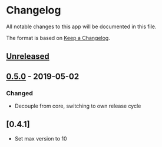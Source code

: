 # Changelog

All notable changes to this app will be documented in this file.

The format is based on [Keep a Changelog](http://keepachangelog.com/en/1.0.0/).

## [Unreleased]

## [0.5.0] - 2019-05-02

### Changed

- Decouple from core, switching to own release cycle

## [0.4.1]

- Set max version to 10

[Unreleased]: https://github.com/owncloud/user_external/compare/v0.5.0...master
[0.5.0]: https://github.com/owncloud/user_external/compare/v0.4.1...v0.5.0
